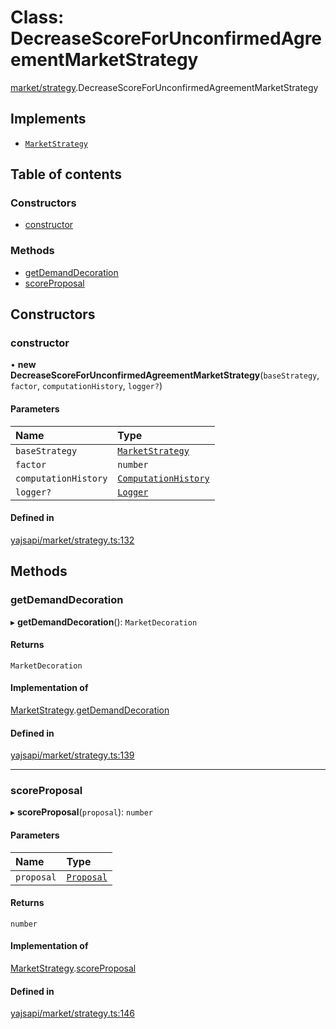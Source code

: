 # Class: DecreaseScoreForUnconfirmedAgreementMarketStrategy

[market/strategy](../modules/market_strategy.md).DecreaseScoreForUnconfirmedAgreementMarketStrategy

## Implements

- [`MarketStrategy`](../interfaces/market_strategy.MarketStrategy.md)

## Table of contents

### Constructors

- [constructor](market_strategy.DecreaseScoreForUnconfirmedAgreementMarketStrategy.md#constructor)

### Methods

- [getDemandDecoration](market_strategy.DecreaseScoreForUnconfirmedAgreementMarketStrategy.md#getdemanddecoration)
- [scoreProposal](market_strategy.DecreaseScoreForUnconfirmedAgreementMarketStrategy.md#scoreproposal)

## Constructors

### constructor

• **new DecreaseScoreForUnconfirmedAgreementMarketStrategy**(`baseStrategy`, `factor`, `computationHistory`, `logger?`)

#### Parameters

| Name | Type |
| :------ | :------ |
| `baseStrategy` | [`MarketStrategy`](../interfaces/market_strategy.MarketStrategy.md) |
| `factor` | `number` |
| `computationHistory` | [`ComputationHistory`](../interfaces/market_strategy.ComputationHistory.md) |
| `logger?` | [`Logger`](../interfaces/utils_logger.Logger.md) |

#### Defined in

[yajsapi/market/strategy.ts:132](https://github.com/golemfactory/yajsapi/blob/5793bb7/yajsapi/market/strategy.ts#L132)

## Methods

### getDemandDecoration

▸ **getDemandDecoration**(): `MarketDecoration`

#### Returns

`MarketDecoration`

#### Implementation of

[MarketStrategy](../interfaces/market_strategy.MarketStrategy.md).[getDemandDecoration](../interfaces/market_strategy.MarketStrategy.md#getdemanddecoration)

#### Defined in

[yajsapi/market/strategy.ts:139](https://github.com/golemfactory/yajsapi/blob/5793bb7/yajsapi/market/strategy.ts#L139)

___

### scoreProposal

▸ **scoreProposal**(`proposal`): `number`

#### Parameters

| Name | Type |
| :------ | :------ |
| `proposal` | [`Proposal`](market_proposal.Proposal.md) |

#### Returns

`number`

#### Implementation of

[MarketStrategy](../interfaces/market_strategy.MarketStrategy.md).[scoreProposal](../interfaces/market_strategy.MarketStrategy.md#scoreproposal)

#### Defined in

[yajsapi/market/strategy.ts:146](https://github.com/golemfactory/yajsapi/blob/5793bb7/yajsapi/market/strategy.ts#L146)
